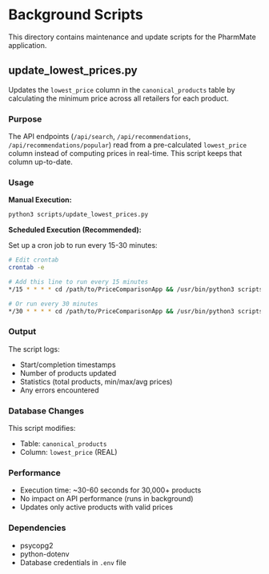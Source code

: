 # Background Scripts

This directory contains maintenance and update scripts for the PharmMate application.

## update_lowest_prices.py

Updates the `lowest_price` column in the `canonical_products` table by calculating the minimum price across all retailers for each product.

### Purpose
The API endpoints (`/api/search`, `/api/recommendations`, `/api/recommendations/popular`) read from a pre-calculated `lowest_price` column instead of computing prices in real-time. This script keeps that column up-to-date.

### Usage

**Manual Execution:**
```bash
python3 scripts/update_lowest_prices.py
```

**Scheduled Execution (Recommended):**

Set up a cron job to run every 15-30 minutes:

```bash
# Edit crontab
crontab -e

# Add this line to run every 15 minutes
*/15 * * * * cd /path/to/PriceComparisonApp && /usr/bin/python3 scripts/update_lowest_prices.py >> logs/price_updates.log 2>&1

# Or run every 30 minutes
*/30 * * * * cd /path/to/PriceComparisonApp && /usr/bin/python3 scripts/update_lowest_prices.py >> logs/price_updates.log 2>&1
```

### Output
The script logs:
- Start/completion timestamps
- Number of products updated
- Statistics (total products, min/max/avg prices)
- Any errors encountered

### Database Changes
This script modifies:
- Table: `canonical_products`
- Column: `lowest_price` (REAL)

### Performance
- Execution time: ~30-60 seconds for 30,000+ products
- No impact on API performance (runs in background)
- Updates only active products with valid prices

### Dependencies
- psycopg2
- python-dotenv
- Database credentials in `.env` file
